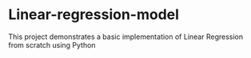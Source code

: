 # Linear-regression-model
This project demonstrates a basic implementation of Linear Regression from scratch using Python
